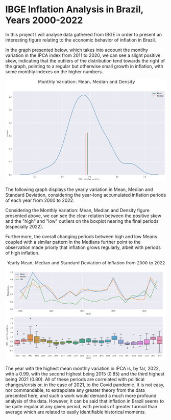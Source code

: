 # IBGE Inflation Analysis in Brazil, Years 2000-2022


In this project I will analyse data gathered from IBGE in order to present an interesting figure relating to the economic behavior of inflation in Brazil. 


In the graph presented below, which takes into account the montlhy variation in the IPCA index from 2011 to 2020, we can see a slight positive skew, indicating that the outliers of the distribution tend towards the right of the graph, pointing to a regular but otherwise small growth in inflation, with some monthly indexes on the higher numbers. 


![](images/GRAPH1.png)


The following graph displays the yearly variation in Mean, Median and Standard Deviation, considering the year-long accumulated inflation periods of each year from 2000 to 2022.


Considering the Monthly Variation: Mean, Median and Density figure presented above, we can see the clear relation between the positive skew and the "high" and "low" outliers on the boxplot nearing the final periods (especially 2022). 


Furthermore, the overall changing periods between high and low Means coupled with a similar pattern in the Medians further point to the observation made priorly that inflation grows regularly, albeit with periods of high inflation. 


![](images/GRAPH2.png)


The year with the highest mean monthly variation in IPCA is, by far, 2022, with a 0.99, with the second highest being 2015 (0.85) and the third highest being 2021 (0.80). All of these periods are correlated with political changes/crisis or, in the case of 2021, to the Covid pandemic. It is not easy, nor commandable, to extrapolate any greater theory from the data presented here, and such a work would demand a much more profound analysis of the data. However, it can be said that inflation in Brazil seems to be quite regular at any given period, with periods of greater turmoil than average which are related to easily identifiable historical moments. 
